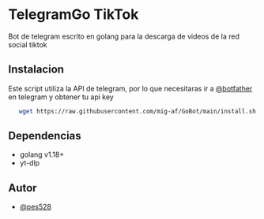 
# TelegramGo TikTok

Bot de telegram escrito en golang para la descarga de videos de la red social tiktok


## Instalacion

Este script utiliza la API de telegram, por lo que necesitaras ir a [@botfather](https://t.me/botfather) en telegram y obtener tu api key

```bash
   wget https://raw.githubusercontent.com/mig-af/GoBot/main/install.sh && bash install.sh
```

## Dependencias
- golang v1.18+
- yt-dlp
## Autor

- [@pes528](https://t.me/pes528)

